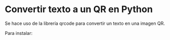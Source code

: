 # Convertir texto a un QR en Python
Se hace uso de la librería qrcode para convertir un texto en una imagen QR.

Para instalar:
